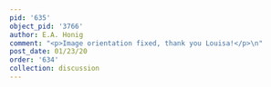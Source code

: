 ```yaml
---
pid: '635'
object_pid: '3766'
author: E.A. Honig
comment: "<p>Image orientation fixed, thank you Louisa!</p>\n"
post_date: 01/23/20
order: '634'
collection: discussion
---
```

